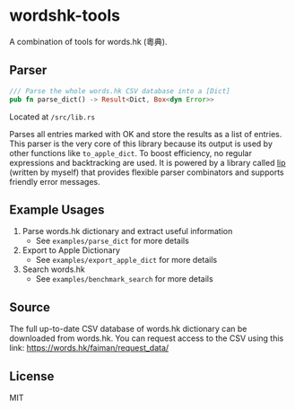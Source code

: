 # wordshk-tools

A combination of tools for words.hk (粵典).

## Parser
```rust
/// Parse the whole words.hk CSV database into a [Dict]
pub fn parse_dict() -> Result<Dict, Box<dyn Error>>
```
Located at `/src/lib.rs`

Parses all entries marked with OK and store the results as a list of entries. This parser is the very core of this library because its output is used by other functions like `to_apple_dict`.
To boost efficiency, no regular expressions and backtracking are used. It is powered by a library called [lip](https://github.com/AlienKevin/lip) (written by myself) that provides
flexible parser combinators and supports friendly error messages.

## Example Usages
1. Parse words.hk dictionary and extract useful information
    * See `examples/parse_dict` for more details
2. Export to Apple Dictionary
    * See `examples/export_apple_dict` for more details
3. Search words.hk
    * See `examples/benchmark_search` for more details

## Source

The full up-to-date CSV database of words.hk dictionary can be downloaded from words.hk. You can request access to the CSV using this link: https://words.hk/faiman/request_data/

## License
MIT
